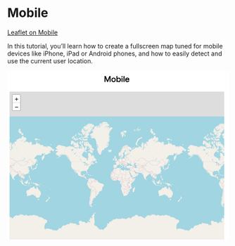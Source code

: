  Mobile
===============

[Leaflet on Mobile](https://leafletjs.com/examples/mobile/)

In this tutorial, you’ll learn how to create a fullscreen map tuned for mobile devices like iPhone, iPad or Android phones, and how to easily detect and use the current user location.

![mobile](https://github.com/ohwada/World_Countries/blob/main/leaflet/tutorials/mobile/screenshots/mobile.png)
